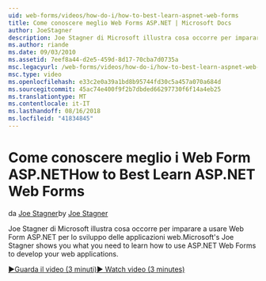 ```yaml
---
uid: web-forms/videos/how-do-i/how-to-best-learn-aspnet-web-forms
title: Come conoscere meglio Web Forms ASP.NET | Microsoft Docs
author: JoeStagner
description: Joe Stagner di Microsoft illustra cosa occorre per imparare a usare Web Form ASP.NET per lo sviluppo delle applicazioni web.
ms.author: riande
ms.date: 09/03/2010
ms.assetid: 7eef8a44-d2e5-459d-8d17-70cba7d0735a
msc.legacyurl: /web-forms/videos/how-do-i/how-to-best-learn-aspnet-web-forms
msc.type: video
ms.openlocfilehash: e33c2e0a39a1bd8b95744fd30c5a457a070a684d
ms.sourcegitcommit: 45ac74e400f9f2b7dbded66297730f6f14a4eb25
ms.translationtype: MT
ms.contentlocale: it-IT
ms.lasthandoff: 08/16/2018
ms.locfileid: "41834845"
---
```

<a name="how-to-best-learn-aspnet-web-forms"></a><span data-ttu-id="f1b17-103">Come conoscere meglio i Web Form ASP.NET</span><span class="sxs-lookup"><span data-stu-id="f1b17-103">How to Best Learn ASP.NET Web Forms</span></span>
====================
<span data-ttu-id="f1b17-104">da [Joe Stagner](https://github.com/JoeStagner)</span><span class="sxs-lookup"><span data-stu-id="f1b17-104">by [Joe Stagner](https://github.com/JoeStagner)</span></span>

<span data-ttu-id="f1b17-105">Joe Stagner di Microsoft illustra cosa occorre per imparare a usare Web Form ASP.NET per lo sviluppo delle applicazioni web.</span><span class="sxs-lookup"><span data-stu-id="f1b17-105">Microsoft's Joe Stagner shows you what you need to learn how to use ASP.NET Web Forms to develop your web applications.</span></span>

[<span data-ttu-id="f1b17-106">&#9654;Guarda il video (3 minuti)</span><span class="sxs-lookup"><span data-stu-id="f1b17-106">&#9654; Watch video (3 minutes)</span></span>](https://channel9.msdn.com/Blogs/ASP-NET-Site-Videos/how-to-best-learn-aspnet-web-forms)
